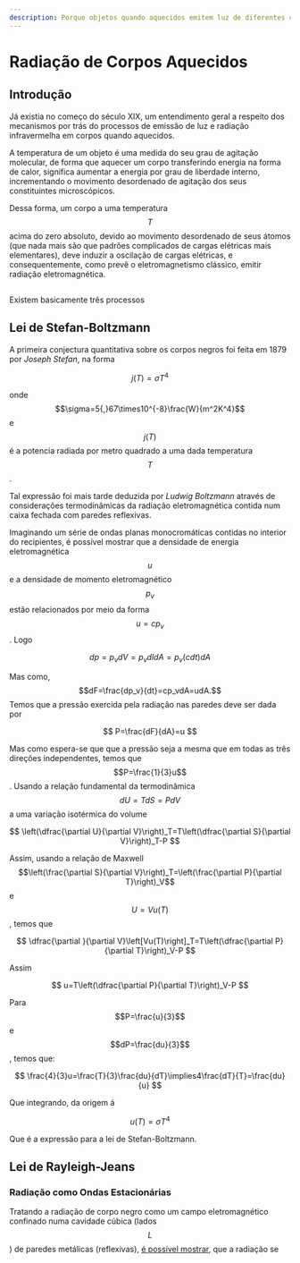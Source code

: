```yaml
---
description: Porque objetos quando aquecidos emitem luz de diferentes cores?
---
```


# Radiação de Corpos Aquecidos

## Introdução

Já existia no começo do século XIX, um entendimento geral a respeito dos mecanismos por trás do processos de emissão de luz e radiação infravermelha em corpos quando aquecidos.

A temperatura de um objeto é uma medida do seu grau de agitação molecular, de forma que aquecer um corpo transferindo energia na forma de calor, significa aumentar a energia por grau de liberdade interno, incrementando o movimento desordenado de agitação dos seus constituintes microscópicos.

Dessa forma, um corpo a uma temperatura $$T$$ acima do zero absoluto, devido ao movimento desordenado de seus átomos \(que nada mais são que padrões complicados de cargas elétricas mais elementares\), deve induzir a oscilação de cargas elétricas, e consequentemente, como prevê o eletromagnetismo clássico, emitir radiação eletromagnética.

## 

Existem basicamente três processos 





## Lei de Stefan-Boltzmann

A primeira conjectura quantitativa sobre os corpos negros foi feita em  1879 por _Joseph Stefan_, na forma

$$
j(T) = \sigma T^4
$$

onde $$\sigma=5{,}67\times10^{-8}\frac{W}{m^2K^4}$$ e $$j(T)$$ é a potencia radiada por metro quadrado a uma dada temperatura $$T$$.

Tal expressão foi mais tarde deduzida por _Ludwig Boltzmann_ através de considerações termodinâmicas da radiação eletromagnética contida num caixa fechada com paredes reflexivas. 

Imaginando um série de ondas planas monocromáticas contidas no interior do recipientes, é possível mostrar que a densidade de energia eletromagnética $$u$$ e a densidade de momento eletromagnético $$p_v$$ estão relacionados por meio da forma $$u=cp_v$$. Logo

$$
dp=p_vdV=p_vdldA=p_v(cdt)dA
$$

Mas como, $$dF=\frac{dp_v}{dt}=cp_vdA=udA.$$ Temos que a pressão exercida pela radiação nas paredes deve ser dada por

$$
P=\frac{dF}{dA}=u
$$

Mas como espera-se que que a pressão seja a mesma que em todas as três direções independentes, temos que $$P=\frac{1}{3}u$$. Usando a relação fundamental da termodinâmica $$dU=TdS=PdV$$ a uma variação isotérmica do volume

$$
\left(\dfrac{\partial U}{\partial V}\right)_T=T\left(\dfrac{\partial S}{\partial V}\right)_T-P
$$

Assim, usando a relação de Maxwell $$\left(\frac{\partial S}{\partial V}\right)_T=\left(\frac{\partial P}{\partial T}\right)_V$$ e $$U=Vu(T)$$, temos que

$$
\dfrac{\partial }{\partial V}\left[Vu(T)\right]_T=T\left(\dfrac{\partial P}{\partial T}\right)_V-P
$$

Assim

$$
u=T\left(\dfrac{\partial P}{\partial T}\right)_V-P
$$

Para $$P=\frac{u}{3}$$ e $$dP=\frac{du}{3}$$, temos que:

$$
\frac{4}{3}u=\frac{T}{3}\frac{du}{dT}\implies4\frac{dT}{T}=\frac{du}{u}
$$

Que integrando, da origem á

$$
u(T)=\sigma T^4
$$

Que é a expressão para a lei de Stefan-Boltzmann.

## Lei de Rayleigh-Jeans

### Radiação como Ondas Estacionárias

Tratando a radiação de corpo negro como um campo eletromagnético confinado numa cavidade cúbica \(lados $$L$$\) de paredes metálicas \(reflexivas\), [é possível mostrar](apendices.md#onda-eletromagnetica-numa-cavidade), que a radiação se

